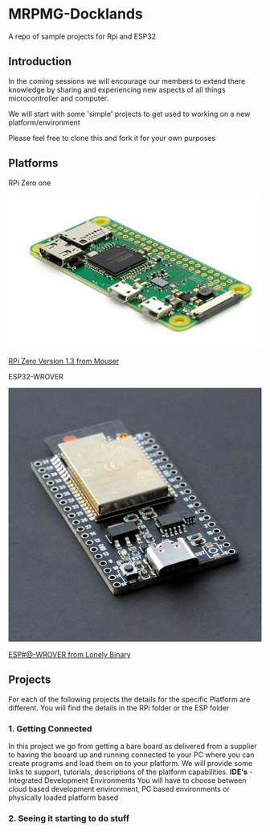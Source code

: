 # MRPMG-Docklands

A repo of sample projects for Rpi and ESP32

## Introduction

In the coming sessions we will encourage our members to extend there knowledge by sharing and experiencing new aspects of all things microcontroller and computer.

We will start with some 'simple' projects to get used to working on a new platform/environment

Please feel free to clone this and fork it for your own purposes

## Platforms

RPi Zero one

![RPi Zero](Documentation\RPi-ZERO-1.png)

[RPi Zero Version 1.3 from Mouser](https://au.mouser.com/ProductDetail/Raspberry-Pi/SC0019?qs=rQFj71Wb1eUTUmywZo0nqA%3D%3D&mgh=1&vip=1&srsltid=AfmBOopNBpkS3Wu4sUSBqWcSk4nPya8Yd-0MRyvC9qcC8A8VxcX6byH2DrY)

ESP32-WROVER

![ESP32](Documentation\ESP32-Wrover.png)

[ESP#@-WROVER from Lonely Binary](https://lonelybinary.com/collections/esp32/products/lonely-binary-esp32-wrover-the-king-of-esp32)

## Projects

For each of the following projects the details for the specific Platform are different.  You will find the details in the RPi folder or the ESP folder

### 1. Getting Connected

In this project we go from getting a bare board as delivered from a supplier to having the booard up and running connected to your PC where you can create programs and load them on to your platform.
We will provide some links to support, tutorials, descriptions of the platform capabilities.
**IDE's** - Integrated Development Environments
You will have to choose between cloud based development environment, PC based environments or physically loaded platform based

### 2. Seeing it starting to do stuff
